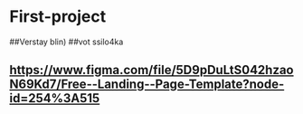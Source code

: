 # First-project
##Verstay blin)
##vot ssilo4ka 
## https://www.figma.com/file/5D9pDuLtS042hzaoN69Kd7/Free--Landing--Page-Template?node-id=254%3A515
